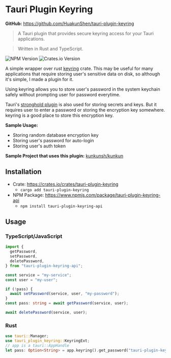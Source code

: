 # Tauri Plugin Keyring

**GitHub:** https://github.com/HuakunShen/tauri-plugin-keyring

> A Tauri plugin that provides secure keyring access for your Tauri applications.

> Written in Rust and TypeScript. 


![NPM Version](https://img.shields.io/npm/v/tauri-plugin-keyring-api)
![Crates.io Version](https://img.shields.io/crates/v/tauri-plugin-keyring)

A simple wrapper over rust [keyring](https://crates.io/crates/keyring) crate. This may be useful for many applications that require storing user's sensitive data on disk, so although it's simple, I made a plugin for it.

Using keyring allows you to store user's password in the system keychain safely without prompting user for password everytime.

Tauri's [stronghold plugin](https://tauri.app/plugin/stronghold/) is also used for storing secrets and keys. But it requires user to enter a password or storing the encryption key somewhere. keyring is a good place to store this encryption key.

**Sample Usage:**

- Storing random database encryption key
- Storing user's password for auto-login
- Storing user's auth token

**Sample Project that uses this plugin:** [kunkunsh/kunkun](https://github.com/kunkunsh/kunkun)

## Installation

- Crate: https://crates.io/crates/tauri-plugin-keyring
  - `cargo add tauri-plugin-keyring`
- NPM Package: https://www.npmjs.com/package/tauri-plugin-keyring-api
  - `npm install tauri-plugin-keyring-api`

## Usage

### TypeScript/JavaScript

```ts
import {
  getPassword,
  setPassword,
  deletePassword,
} from "tauri-plugin-keyring-api";

const service = "my-service";
const user = "my-user";

if (!pass) {
  await setPassword(service, user, "my-password");
}
const pass: string = await getPassword(service, user);

await deletePassword(service, user);
```

### Rust

```rust
use tauri::Manager;
use tauri_plugin_keyring::KeyringExt;
// app is a tauri::AppHandle
let pass: Option<String> = app.keyring().get_password("tauri-plugin-keyring", "test")?;
```
